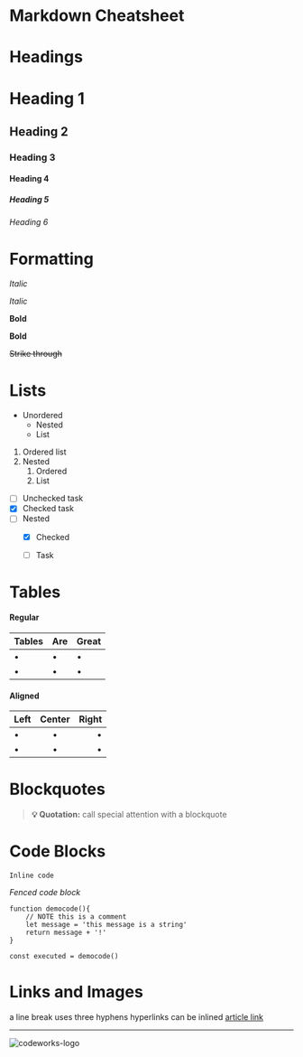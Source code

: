 # Markdown Cheatsheet

# **Headings**

# Heading 1

## Heading 2

### Heading 3

#### Heading 4

##### Heading 5

###### Heading 6

# **Formatting**

_Italic_

*Italic*

__Bold__

**Bold**

~~Strike through~~

# **Lists**
* Unordered 
  + Nested
  + List

1. Ordered list
2. Nested
   1. Ordered
   2. List

* [ ] Unchecked task
* [x] Checked task
* [ ] Nested
  + [x] Checked
  + [ ] Task
  

# **Tables**

#### Regular

| Tables | Are | Great |
| ------ | --- | ----- |
| •      | •   | •     |
| •      | •   | •     |

#### Aligned

| Left | Center | Right |
| :--- | :----: | ----: |
| •    | •      | •     |
| •    | •      | •     |

# **Blockquotes**

> **💡 Quotation:** call special attention with a blockquote

# **Code Blocks**

`Inline code`

*Fenced code block*
```javascript{3,7}
function democode(){
    // NOTE this is a comment
    let message = 'this message is a string'
    return message + '!'
}

const executed = democode()
```

# **Links and Images**

a line break uses three hyphens hyperlinks can be inlined [article link](https://codeworksacademy.com/fs-student-guide/)

---

![codeworks-logo](https://codeworks.blob.core.windows.net/public/assets/img/fs-mark.png)
